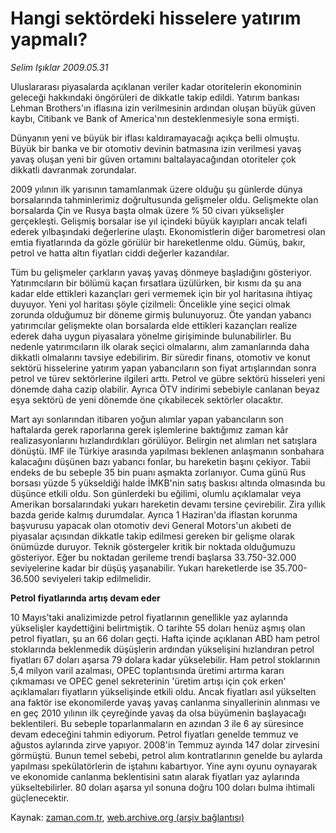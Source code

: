 # Hangi sektördeki hisselere yatırım yapmalı?

*Selim Işıklar 2009.05.31*

<tr><td class="metin" colspan="2" style="padding-top: 20px; padding-left: 5px; padding-right: 10px;">Uluslararası piyasalarda açıklanan veriler kadar otoritelerin ekonominin geleceği hakkındaki öngörüleri de dikkatle takip edildi. Yatırım bankası Lehman Brothers'ın iflasına izin verilmesinin ardından oluşan büyük güven kaybı, Citibank ve Bank of America'nın desteklenmesiyle sona ermişti.</td></tr><tr><td class="metin" colspan="2" style="padding-top: 20px; padding-left: 5px; padding-right: 10px;"><p> Dünyanın yeni ve büyük bir iflası kaldıramayacağı açıkça belli olmuştu. Büyük bir banka ve bir otomotiv devinin batmasına izin verilmesi yavaş yavaş oluşan yeni bir güven ortamını baltalayacağından otoriteler çok dikkatli davranmak zorundalar.
<p> 2009 yılının ilk yarısının tamamlanmak üzere olduğu şu günlerde dünya borsalarında tahminlerimiz doğrultusunda gelişmeler oldu. Gelişmekte olan borsalarda Çin ve Rusya başta olmak üzere % 50 civarı yükselişler gerçekleşti. Gelişmiş borsalar ise yıl içindeki büyük kayıpları ancak telafi ederek yılbaşındaki değerlerine ulaştı. Ekonomistlerin diğer barometresi olan emtia fiyatlarında da gözle görülür bir hareketlenme oldu. Gümüş, bakır, petrol ve hatta altın fiyatları ciddi değerler kazandılar.
<p> Tüm bu gelişmeler çarkların yavaş yavaş dönmeye başladığını gösteriyor. Yatırımcıların bir bölümü kaçan fırsatlara üzülürken, bir kısmı da şu ana kadar elde ettikleri kazançları geri vermemek için bir yol haritasına ihtiyaç duyuyor. Yeni yol haritası şöyle çizilmeli: Öncelikle yine seçici olmak zorunda olduğumuz bir döneme girmiş bulunuyoruz. Öte yandan yabancı yatırımcılar gelişmekte olan borsalarda elde ettikleri kazançları realize ederek daha uygun piyasalara yönelme girişiminde bulunabilirler. Bu nedenle yatırımcıların ilk olarak seçici olmalarını, alım zamanlarında daha dikkatli olmalarını tavsiye edebilirim. Bir süredir finans, otomotiv ve konut sektörü hisselerine yatırım yapan yabancıların son fiyat artışlarından sonra petrol ve türev sektörlerine ilgileri arttı. Petrol ve gübre sektörü hisseleri yeni dönemde daha cazip olabilir. Ayrıca ÖTV indirimi sebebiyle canlanan beyaz eşya sektörü de yeni dönemde öne çıkabilecek sektörler olacaktır.
<p> Mart ayı sonlarından itibaren yoğun alımlar yapan yabancıların son haftalarda gerek raporlarına gerek işlemlerine baktığımız zaman kâr realizasyonlarını hızlandırdıkları görülüyor. Belirgin net alımları net satışlara dönüştü. IMF ile Türkiye arasında yapılması beklenen anlaşmanın sonbahara kalacağını düşünen bazı yabancı fonlar, bu hareketin başını çekiyor. Tabii endeks de bu sebeple 35 bin puanı aşmakta zorlanıyor. Cuma günü Rus borsası yüzde 5 yükseldiği halde İMKB'nin satış baskısı altında olmasında bu düşünce etkili oldu. Son günlerdeki bu eğilimi, olumlu açıklamalar veya Amerikan borsalarındaki yukarı hareketin devamı tersine çevirebilir. Zira yıllık bazda geride kalmış durumdalar. Ayrıca 1 Haziran'da iflastan korunma başvurusu yapacak olan otomotiv devi General Motors'un akıbeti de piyasalar açısından dikkatle takip edilmesi gereken bir gelişme olarak önümüzde duruyor. Teknik göstergeler kritik bir noktada olduğumuzu gösteriyor. Eğer bu noktadan gerileme trendi başlarsa 33.750-32.000 seviyelerine kadar bir düşüş yaşanabilir. Yukarı hareketlerde ise 35.700-36.500 seviyeleri takip edilmelidir.
<p><b>Petrol fiyatlarında artış devam eder</b>
<p>10 Mayıs'taki analizimizde petrol fiyatlarının genellikle yaz aylarında yükselişler kaydettiğini belirtmiştik. O tarihte 55 doları henüz aşmış olan petrol fiyatları, şu an 66 doları geçti. Hafta içinde açıklanan ABD ham petrol stoklarında beklenmedik düşüşlerin ardından yükselişini hızlandıran petrol fiyatları 67 doları aşarsa 79 dolara kadar yükselebilir. Ham petrol stoklarının 5,4 milyon varil azalması, OPEC toplantısında üretimi artırma kararı çıkmaması ve OPEC genel sekreterinin 'üretim artışı için çok erken' açıklamaları fiyatların yükselişinde etkili oldu. Ancak fiyatları asıl yükselten ana faktör ise ekonomilerde yavaş yavaş canlanma sinyallerinin alınması ve en geç 2010 yılının ilk çeyreğinde yavaş da olsa büyümenin başlayacağı beklentileri. Bu sebeple toparlanmaların en azından 3 ile 6 ay süresince devam edeceğini tahmin ediyorum. Petrol fiyatları genelde temmuz ve ağustos aylarında zirve yapıyor. 2008'in Temmuz ayında 147 dolar zirvesini görmüştü. Bunun temel sebebi, petrol alım kontratlarının genelde bu aylarda yapılması spekülatörlerin de iştahını kabartıyor. Yine aynı oyunu oynayarak ve ekonomide canlanma beklentisini satın alarak fiyatları yaz aylarında yükseltebilirler. 80 doları aşarsa yıl sonuna doğru 100 doları bulma ihtimali güçlenecektir.<br/></p></p></p></p></p></p></td></tr>

Kaynak: [zaman.com.tr](http://zaman.com.tr/yazar.do?yazino=853627), [web.archive.org (arşiv bağlantısı)](http://web.archive.org/web/20090813162256/http://www.zaman.com.tr:80/yazar.do?yazino=853627)
